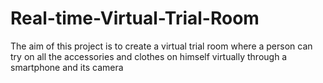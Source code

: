 # Real-time-Virtual-Trial-Room
The aim of this project is to create a virtual trial room where a person can try on all the accessories and clothes on himself virtually through a smartphone and its camera
